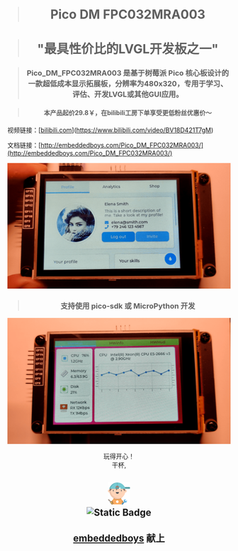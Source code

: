 > <h1 align="center">Pico DM FPC032MRA003<h1>

> <h1 align="center">"最具性价比的LVGL开发板之一"</h1>

> <h3 align="center">Pico_DM_FPC032MRA003 是基于树莓派 Pico 核心板设计的一款超低成本显示拓展板，分辨率为480x320，专用于学习、评估、开发LVGL或其他GUI应用。 </h3>

> <h4 align="center">本产品起价29.8￥，在bilibili工房下单享受更低粉丝优惠价～</h4>

视频链接：[[bilibili.com](https://www.bilibili.com/video/BV18D421T7gM)](https://www.bilibili.com/video/BV18D421T7gM)

文档链接：[http://embeddedboys.com/Pico_DM_FPC032MRA003/](http://embeddedboys.com/Pico_DM_FPC032MRA003/)

![image](assets/dm_fpc032mra003_0.png)

> <h3 align="center"> 支持使用 pico-sdk 或 MicroPython 开发 </h3>

![image](assets/dm_fpc032mra003_1.png)

<p align="center">
玩得开心！</br>
干杯,</br>
</p>

<h2 align="center">
    <img src="assets/048-boy-next.png" width="10%" alt="embeddedboys logo" /> </br>
    <img alt="Static Badge" src="https://img.shields.io/badge/🍺-embeddedboys-blue">
</h2>
<h2 align="center">
    <a href="https://embeddedboys.github.io/">embeddedboys</a> 献上
</h2>
